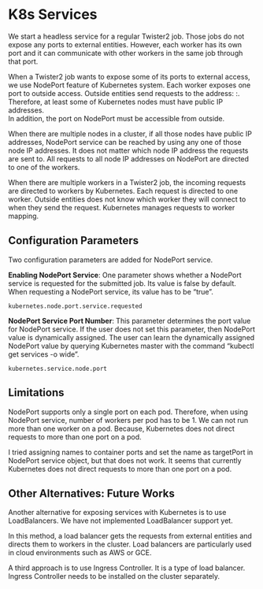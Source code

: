 # K8s Services

We start a headless service for a regular Twister2 job. Those jobs do not expose any ports to external entities. However, each worker has its own port and it can communicate with other workers in the same job through that port.

When a Twister2 job wants to expose some of its ports to external access, we use NodePort feature of Kubernetes system. Each worker exposes one port to outside access. Outside entities send requests to the address: :. Therefore, at least some of Kubernetes nodes must have public IP addresses.  
In addition, the port on NodePort must be accessible from outside.

When there are multiple nodes in a cluster, if all those nodes have public IP addresses, NodePort service can be reached by using any one of those node IP addresses. It does not matter which node IP address the requests are sent to. All requests to all node IP addresses on NodePort are directed to one of the workers.

When there are multiple workers in a Twister2 job, the incoming requests are directed to workers by Kubernetes. Each request is directed to one worker. Outside entities does not know which worker they will connect to when they send the request. Kubernetes manages requests to worker mapping.

## Configuration Parameters

Two configuration parameters are added for NodePort service.

**Enabling NodePort Service**: One parameter shows whether a NodePort service is requested for the submitted job. Its value is false by default. When requesting a NodePort service, its value has to be “true”.

```text
kubernetes.node.port.service.requested
```

**NodePort Service Port Number**: This parameter determines the port value for NodePort service. If the user does not set this parameter, then NodePort value is dynamically assigned. The user can learn the dynamically assigned NodePort value by querying Kubernetes master with the command “kubectl get services -o wide”.

```text
kubernetes.service.node.port
```

## Limitations

NodePort supports only a single port on each pod. Therefore, when using NodePort service, number of workers per pod has to be 1. We can not run more than one worker on a pod. Because, Kubernetes does not direct requests to more than one port on a pod.

I tried assigning names to container ports and set the name as targetPort in NodePort service object, but that does not work. It seems that currently Kubernetes does not direct requests to more than one port on a pod.

## Other Alternatives: Future Works

Another alternative for exposing services with Kubernetes is to use LoadBalancers. We have not implemented LoadBalancer support yet.

In this method, a load balancer gets the requests from external entities and directs them to workers in the cluster. Load balancers are particularly used in cloud environments such as AWS or GCE.

A third approach is to use Ingress Controller. It is a type of load balancer. Ingress Controller needs to be installed on the cluster separately.

